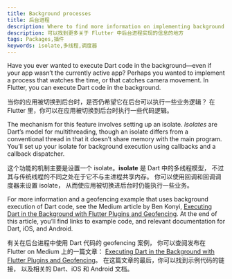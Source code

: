 ```yaml
---
title: Background processes
title: 后台进程
description: Where to find more information on implementing background processes in Flutter.
description: 可以找到更多关于 Flutter 中后台进程实现的信息的地方
tags: Packages,插件
keywords: isolate,多线程,调度器
---
```


Have you ever wanted to execute Dart code in the
background—even if your app wasn’t the currently active app?
Perhaps you wanted to implement a process that watches the time,
or that catches camera movement.
In Flutter, you can execute Dart code in the background.

当你的应用被切换到后台时，是否仍希望它在后台可以执行一些业务逻辑？
在 Flutter 里，你可以在应用被切换到后台时执行一些代码逻辑。

The mechanism for this feature involves setting up an isolate.
_Isolates_ are Dart’s model for multithreading,
though an isolate differs from a conventional thread
in that it doesn’t share memory with the main program.
You’ll set up your isolate for background execution using
callbacks and a callback dispatcher.

这个功能的机制主要是设置一个 isolate。**isolate** 是 Dart 中的多线程模型，
不过其与传统线程的不同之处在于它不与主进程共享内存。
你可以使用回调和回调调度器来设置 isolate，
从而使应用被切换进后台时仍能执行一些业务。

For more information and a geofencing example that uses background
execution of Dart code, see the Medium article by Ben Konyi,
[Executing Dart in the Background with Flutter Plugins and
Geofencing][background-processes].  At the end of this article,
you’ll find links to example code, and relevant documentation for Dart,
iOS, and Android.

有关在后台进程中使用 Dart 代码的 geofencing 案例，
你可以查阅发布在 Flutter on Medium 上的一篇文章：
[Executing Dart in the Background with Flutter Plugins and Geofencing][background-processes]。
在这篇文章的最后，你可以找到示例代码的链接，
以及相关的 Dart、iOS 和 Android 文档。

[background-processes]: {{site.flutter-medium}}/executing-dart-in-the-background-with-flutter-plugins-and-geofencing-2b3e40a1a124
